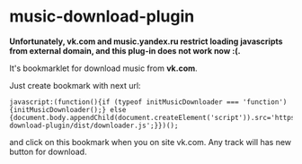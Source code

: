 # music-download-plugin

**Unfortunately, vk.com and music.yandex.ru restrict loading javascripts from external domain, and this plug-in does not work now :(.**

It's bookmarklet for download music from **vk.com**.

Just create bookmark with next url:

```
javascript:(function(){if (typeof initMusicDownloader === 'function') {initMusicDownloader();} else {document.body.appendChild(document.createElement('script')).src='https://fornit1917.github.io/music-download-plugin/dist/downloader.js';}})();
```

and click on this bookmark when you on site vk.com. Any track will has new button for download.
